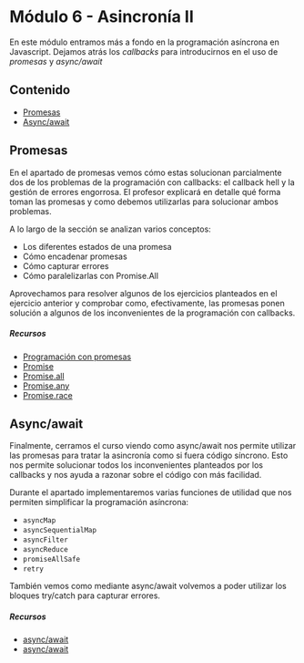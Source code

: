 # Módulo 6 - Asincronía II

En este módulo entramos más a fondo en la programación asíncrona en Javascript. Dejamos atrás los _callbacks_ para introducirnos en el uso de _promesas_ y _async/await_

## Contenido

- [Promesas](#promesas)
- [Async/await](#async/await)

## Promesas

En el apartado de promesas vemos cómo estas solucionan parcialmente dos de los problemas de la programación con callbacks: el callback hell y la gestión de errores engorrosa. El profesor explicará en detalle qué forma toman las promesas y como debemos utilizarlas para solucionar ambos problemas.

A lo largo de la sección se analizan varios conceptos:

- Los diferentes estados de una promesa
- Cómo encadenar promesas
- Cómo capturar errores
- Cómo paralelizarlas con Promise.All

Aprovechamos para resolver algunos de los ejercicios planteados en el ejercicio anterior y comprobar como, efectivamente, las promesas ponen solución a algunos de los inconvenientes de la programación con callbacks.

##### Recursos

- [Programación con promesas](https://eloquentjavascript.net/11_async.html#h_sdRy5CTAP/)
- [Promise](https://developer.mozilla.org/en-US/docs/Web/JavaScript/Reference/Global_Objects/Promise)
- [Promise.all](https://developer.mozilla.org/en-US/docs/Web/JavaScript/Reference/Global_Objects/Promise/all)
- [Promise.any](https://developer.mozilla.org/en-US/docs/Web/JavaScript/Reference/Global_Objects/Promise/any)
- [Promise.race](https://developer.mozilla.org/en-US/docs/Web/JavaScript/Reference/Global_Objects/Promise/race)

## Async/await

Finalmente, cerramos el curso viendo como async/await nos permite utilizar las promesas para tratar la asincronía como si fuera código síncrono. Esto nos permite solucionar todos los inconvenientes planteados por los callbacks y nos ayuda a razonar sobre el código con más facilidad.

Durante el apartado implementaremos varias funciones de utilidad que nos permiten simplificar la programación asíncrona:

- `asyncMap`
- `asyncSequentialMap`
- `asyncFilter`
- `asyncReduce`
- `promiseAllSafe`
- `retry`

También vemos como mediante async/await volvemos a poder utilizar los bloques try/catch para capturar errores.

##### Recursos

- [async/await](https://javascript.info/async-await)
- [async/await](https://developer.mozilla.org/en-US/docs/Web/JavaScript/Reference/Statements/async_function#syntax)
